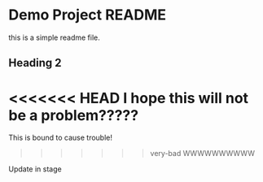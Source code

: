 # Demo Project README

this is a simple readme file.

## Heading 2

<<<<<<< HEAD
I hope this will not be a problem?????
=======
This is bound to cause trouble!
>>>>>>> very-bad
WWWWWWWWWW

Update in stage

